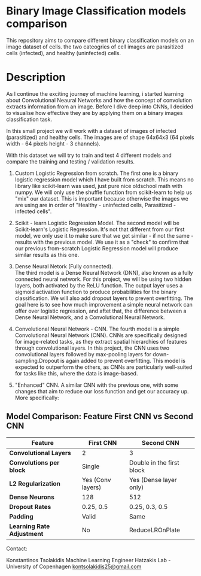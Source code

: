 # Binary Image Classification models comparison
This repository aims to compare different binary classification models on an image dataset of cells.
the two cateogries of cell images are parasitized cells (infected), and healthy (uninfected) cells.

# Description

As I continue the exciting journey of machine learning, i started learning about Convolutional Neaural Networks and how the concept of convolution extracts information from an image.
Before I dive deep into CNNs, I decided to visualise how effective they are by applying them on a binary images classification task.

In this small project we will work with a dataset of images of infected (parasitized) and healthy cells. The images are of shape 64x64x3 (64 pixels width - 64 pixels height - 3 channels).

With this dataset we will try to train and test 4 different models and compare the training and testing / validation results.

1) Custom Logistic Regression from scratch.
    The first one is a binary logistic regression model which I have built from scratch. This means no library like scikit-learn was used, just pure nice oldschool math with numpy. We will only use the shuffle function from scikit-learn to help us "mix" our dataset. This is important because otherwise the images we are using are in order of "Healthy - uninfected cells, Parasitized - infected cells".

2) Scikit - learn Logistic Regression Model. 
    The second model will be Scikit-learn's Logistic Regression. It's not that different from our first model, we only use it to make sure that we get similar - if not the same - results with the previous model. We use it as a "check" to confirm that our previous from-scratch Logistic Regression model will produce similar results as this one.

3) Dense Neural Netork (Fully connected).  
    The third model is a Dense Neural Network (DNN), also known as a fully connected neural network.
    For this project, we will be using two hidden layers, both activated by the ReLU function. 
    The output layer uses a sigmoid activation function to produce probabilities for the binary classification. We will also add dropout layers to prevent overfitting. The goal here is to see how much improvement a simple neural network can offer over logistic regression, and aftet that, the difference between a Dense Neural Network, and a Convolutional Neural Network.

4) Convolutional Neural Network - CNN. 
    The fourth model is a simple Convolutional Neural Network (CNN). CNNs are specifically designed for image-related tasks, as they extract spatial hierarchies of features through convolutional layers. In this project, the CNN uses two convolutional layers followed by max-pooling layers for down-sampling.Dropout is again added to prevent overfitting. This model is expected to outperform the others, as CNNs are particularly well-suited for tasks like this, where the data is image-based.

5) "Enhanced" CNN. 
      A similar CNN with the previous one, with some changes that aim to reduce our loss function and get our accuracy up. More specifically:

## Model Comparison: Feature First CNN vs Second CNN

| Feature                    | First CNN                  | Second CNN                       |
|----------------------------|----------------------------|-----------------------------------|
| **Convolutional Layers**   | 2                          | 3                                 |
| **Convolutions per block** | Single                     | Double in the first block         |
| **L2 Regularization**      | Yes (Conv layers)          | Yes (Dense layer only)            |
| **Dense Neurons**          | 128                        | 512                               |
| **Dropout Rates**          | 0.25, 0.5                  | 0.25, 0.3, 0.5                   |
| **Padding**                | Valid                      | Same                              |
| **Learning Rate Adjustment** | No                       | ReduceLROnPlate                  |

            


Contact:

Konstantinos Tsolakidis
Machine Learning Engineer
Hatzakis Lab - University of Copenhagen
kontsolakidis25@gmail.com



